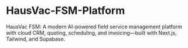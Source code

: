 # HausVac-FSM-Platform
HausVac FSM: A modern AI-powered field service management platform with cloud CRM, quoting, scheduling, and invoicing—built with Next.js, Tailwind, and Supabase.
